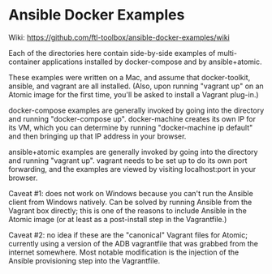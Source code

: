 # Ansible Docker Examples

Wiki: https://github.com/ftl-toolbox/ansible-docker-examples/wiki

Each of the directories here contain side-by-side examples of multi-container applications installed by docker-compose and by ansible+atomic.

These examples were written on a Mac, and assume that docker-toolkit, ansible, and vagrant are all installed.  (Also, upon running "vagrant up" on an Atomic image for the first time, you'll be asked to install a Vagrant plug-in.)

docker-compose examples are generally invoked by going into the directory and running "docker-compose up".  docker-machine creates its own IP for its VM, which you can determine by running "docker-machine ip default" and then bringing up that IP address in your browser.

ansible+atomic examples are generally invoked by going into the directory and running "vagrant up". vagrant needs to be set up to do its own port forwarding, and the examples are viewed by visiting localhost:port in your browser.

Caveat #1: does not work on Windows because you can't run the Ansible client from Windows natively. Can be solved by running Ansible from the Vagrant box directly; this is one of the reasons to include Ansible in the Atomic image (or at least as a post-install step in the Vagrantfile.)

Caveat #2: no idea if these are the "canonical" Vagrant files for Atomic; currently using a version of the ADB vagrantfile that was grabbed from the internet somewhere.  Most notable modification is the injection of the Ansible provisioning step into the Vagrantfile.
